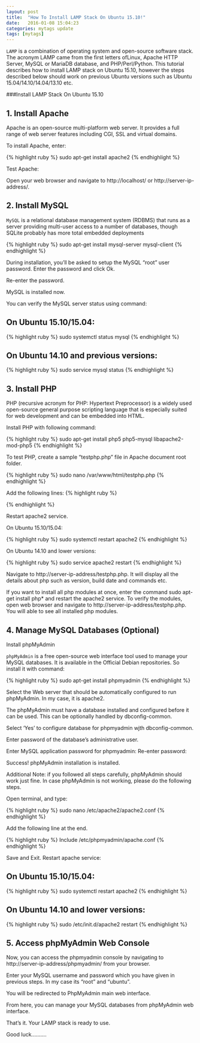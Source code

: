 ```yaml
---
layout: post
title:  "How To Install LAMP Stack On Ubuntu 15.10!"
date:   2016-01-08 15:04:23
categories: mytags update
tags: [mytags]
---
```

`LAMP` is a combination of operating system and open-source software stack. The acronym LAMP came from the first letters ofLinux, Apache HTTP Server, MySQL or MariaDB database, and PHP/Perl/Python. This tutorial describes how to install LAMP stack on Ubuntu 15.10, however the steps described below should work on previous Ubuntu versions such as Ubuntu 15.04/14.10/14.04/13.10 etc.

###Install LAMP Stack On Ubuntu 15.10

## 1. Install Apache

Apache is an open-source multi-platform web server. It provides a full range of web server features including CGI, SSL and virtual domains.

To install Apache, enter:

{% highlight ruby %}
sudo apt-get install apache2
{% endhighlight %}

Test Apache:

Open your web browser and navigate to http://localhost/ or http://server-ip-address/.

## 2. Install MySQL

`MySQL` is a relational database management system (RDBMS) that runs as a server providing multi-user access to a number of databases, though SQLite probably has more total embedded deployments

{% highlight ruby %}
sudo apt-get install mysql-server mysql-client
{% endhighlight %}

During installation, you’ll be asked to setup the MySQL “root” user password. Enter the password and click Ok.

Re-enter the password.

MySQL is installed now.

You can verify the MySQL server status using command:

## On Ubuntu 15.10/15.04:
{% highlight ruby %}
sudo systemctl status mysql
{% endhighlight %}



## On Ubuntu 14.10 and previous versions:
{% highlight ruby %}
sudo service mysql status
{% endhighlight %}

## 3. Install PHP

PHP (recursive acronym for PHP: Hypertext Preprocessor) is a widely used open-source general purpose scripting language that is especially suited for web development and can be embedded into HTML.

Install PHP with following command:

{% highlight ruby %}
sudo apt-get install php5 php5-mysql libapache2-mod-php5
{% endhighlight %}

To test PHP, create a sample “testphp.php” file in Apache document root folder.

{% highlight ruby %}
sudo nano /var/www/html/testphp.php
{% endhighlight %}

Add the following lines:
{% highlight ruby %}
<?php
phpinfo();
?>
{% endhighlight %}

Restart apache2 service.

On Ubuntu 15.10/15.04:

{% highlight ruby %}
sudo systemctl restart apache2
{% endhighlight %}

On Ubuntu 14.10 and lower versions:

{% highlight ruby %}
sudo service apache2 restart
{% endhighlight %}

Navigate to http://server-ip-address/testphp.php. It will display all the details about php such as version, build date and commands etc.

If you want to install all php modules at once, enter the command sudo apt-get install php* and restart the apache2 service. To verify the modules, open web browser and navigate to http://server-ip-address/testphp.php. You will able to see all installed php modules.

## 4. Manage MySQL Databases (Optional)

Install phpMyAdmin

`phpMyAdmin` is a free open-source web interface tool used to manage your MySQL databases. It is available in the Official Debian repositories. So install it with command:

{% highlight ruby %}
sudo apt-get install phpmyadmin
{% endhighlight %}

Select the Web server that should be automatically configured to run phpMyAdmin. In my case, it is apache2.

The phpMyAdmin must have a database installed and configured before it can be used. This can be optionally handled by dbconfig-common.

Select ‘Yes’ to configure database for phpmyadmin wjth dbconfig-common.

Enter password of the database’s administrative user.

Enter MySQL application password for phpmyadmin:
Re-enter password:

Success! phpMyAdmin installation is installed.

Additional Note: if you followed all steps carefully, phpMyAdmin should work just fine. In case phpMyAdmin is not working, please do the following steps.

Open terminal, and type:

{% highlight ruby %}
sudo nano /etc/apache2/apache2.conf
{% endhighlight %}

Add the following line at the end.

{% highlight ruby %}
Include /etc/phpmyadmin/apache.conf
{% endhighlight %}

Save and Exit. Restart apache service:

## On Ubuntu 15.10/15.04:

{% highlight ruby %}
sudo systemctl restart apache2
{% endhighlight %}

## On Ubuntu 14.10 and lower versions:

{% highlight ruby %}
sudo /etc/init.d/apache2 restart
{% endhighlight %}

## 5. Access phpMyAdmin Web Console

Now, you can access the phpmyadmin console by navigating to http://server-ip-address/phpmyadmin/ from your browser.

Enter your MySQL username and password which you have given in previous steps. In my case its “root” and “ubuntu”.

You will be redirected to PhpMyAdmin main web interface.

From here, you can manage your MySQL databases from phpMyAdmin web interface.

That’s it. Your LAMP stack is ready to use.

Good luck..........
